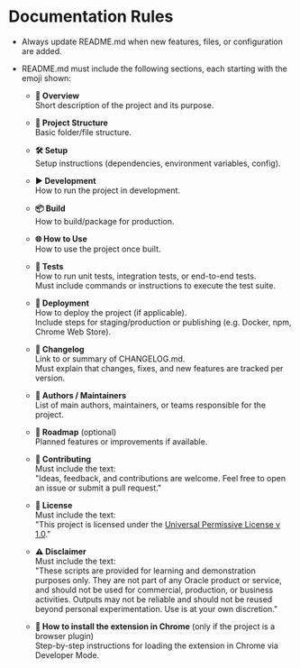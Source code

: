 # Documentation Rules

- Always update README.md when new features, files, or configuration are added.
- README.md must include the following sections, each starting with the emoji shown:

  - **📖 Overview**  
    Short description of the project and its purpose.

  - **📂 Project Structure**  
    Basic folder/file structure.

  - **🛠️ Setup**  
    Setup instructions (dependencies, environment variables, config).

  - **▶️ Development**  
    How to run the project in development.

  - **📦 Build**  
    How to build/package for production.

  - **🌐 How to Use**  
    How to use the project once built.

  - **🧪 Tests**  
    How to run unit tests, integration tests, or end-to-end tests.  
    Must include commands or instructions to execute the test suite.

  - **🚀 Deployment**  
    How to deploy the project (if applicable).  
    Include steps for staging/production or publishing (e.g. Docker, npm, Chrome Web Store).

  - **📝 Changelog**  
    Link to or summary of CHANGELOG.md.  
    Must explain that changes, fixes, and new features are tracked per version.

  - **👥 Authors / Maintainers**  
    List of main authors, maintainers, or teams responsible for the project.

  - **📌 Roadmap** (optional)  
    Planned features or improvements if available.

  - **🤝 Contributing**  
    Must include the text:  
    "Ideas, feedback, and contributions are welcome. Feel free to open an issue or submit a pull request."

  - **📜 License**  
    Must include the text:  
    "This project is licensed under the [Universal Permissive License v 1.0](https://oss.oracle.com/licenses/upl)."

  - **⚠️ Disclaimer**  
    Must include the text:  
    "These scripts are provided for learning and demonstration purposes only. They are not part of any Oracle product or service, and should not be used for commercial, production, or business activities. Outputs may not be reliable and should not be reused beyond personal experimentation. Use is at your own discretion."

  - **🧩 How to install the extension in Chrome** (only if the project is a browser plugin)  
    Step-by-step instructions for loading the extension in Chrome via Developer Mode.